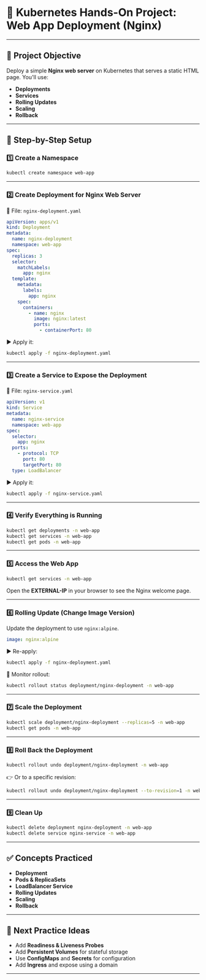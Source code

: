 # 🚀 Kubernetes Hands-On Project: Web App Deployment (Nginx)

---

## 🎯 Project Objective

Deploy a simple **Nginx web server** on Kubernetes that serves a static HTML page. You'll use:
- **Deployments**
- **Services**
- **Rolling Updates**
- **Scaling**
- **Rollback**

---

## 📁 Step-by-Step Setup

### 1️⃣ Create a Namespace

```bash
kubectl create namespace web-app
```

---

### 2️⃣ Create Deployment for Nginx Web Server

📄 File: `nginx-deployment.yaml`

```yaml
apiVersion: apps/v1
kind: Deployment
metadata:
  name: nginx-deployment
  namespace: web-app
spec:
  replicas: 3
  selector:
    matchLabels:
      app: nginx
  template:
    metadata:
      labels:
        app: nginx
    spec:
      containers:
        - name: nginx
          image: nginx:latest
          ports:
            - containerPort: 80
```

▶️ Apply it:

```bash
kubectl apply -f nginx-deployment.yaml
```

---

### 3️⃣ Create a Service to Expose the Deployment

📄 File: `nginx-service.yaml`

```yaml
apiVersion: v1
kind: Service
metadata:
  name: nginx-service
  namespace: web-app
spec:
  selector:
    app: nginx
  ports:
    - protocol: TCP
      port: 80
      targetPort: 80
  type: LoadBalancer
```

▶️ Apply it:

```bash
kubectl apply -f nginx-service.yaml
```

---

### 4️⃣ Verify Everything is Running

```bash
kubectl get deployments -n web-app
kubectl get services -n web-app
kubectl get pods -n web-app
```

---

### 5️⃣ Access the Web App

```bash
kubectl get services -n web-app
```

Open the **EXTERNAL-IP** in your browser to see the Nginx welcome page.

---

### 6️⃣ Rolling Update (Change Image Version)

Update the deployment to use `nginx:alpine`.

```yaml
image: nginx:alpine
```

▶️ Re-apply:

```bash
kubectl apply -f nginx-deployment.yaml
```

🧭 Monitor rollout:

```bash
kubectl rollout status deployment/nginx-deployment -n web-app
```

---

### 7️⃣ Scale the Deployment

```bash
kubectl scale deployment/nginx-deployment --replicas=5 -n web-app
kubectl get pods -n web-app
```

---

### 8️⃣ Roll Back the Deployment

```bash
kubectl rollout undo deployment/nginx-deployment -n web-app
```

👉 Or to a specific revision:

```bash
kubectl rollout undo deployment/nginx-deployment --to-revision=1 -n web-app
```

---

### 9️⃣ Clean Up

```bash
kubectl delete deployment nginx-deployment -n web-app
kubectl delete service nginx-service -n web-app
```

---

## ✅ Concepts Practiced

- **Deployment**
- **Pods & ReplicaSets**
- **LoadBalancer Service**
- **Rolling Updates**
- **Scaling**
- **Rollback**

---

## 🔁 Next Practice Ideas

- Add **Readiness & Liveness Probes**
- Add **Persistent Volumes** for stateful storage
- Use **ConfigMaps** and **Secrets** for configuration
- Add **Ingress** and expose using a domain

---